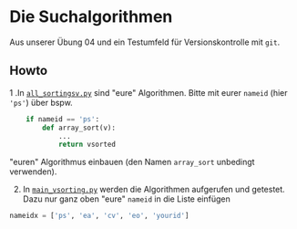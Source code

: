 # Die Suchalgorithmen

Aus unserer &Uuml;bung 04 und ein Testumfeld f&uuml;r Versionskontrolle mit
`git`.

## Howto

1 .In [`all_sortingsv.py`](all_sortingsv.py) sind "eure" Algorithmen. Bitte
mit eurer `nameid` (hier `'ps'`) &uuml;ber bspw.

```py
    if nameid == 'ps':
        def array_sort(v):
            ...
            return vsorted
```

"euren" Algorithmus einbauen (den Namen `array_sort` unbedingt verwenden).


2. In [`main_vsorting.py`](main_vsorting.py) werden die Algorithmen aufgerufen
   und getestet. Dazu nur ganz oben "eure" `nameid` in die Liste einf&uuml;gen

```py
nameidx = ['ps', 'ea', 'cv', 'eo', 'yourid']
```


